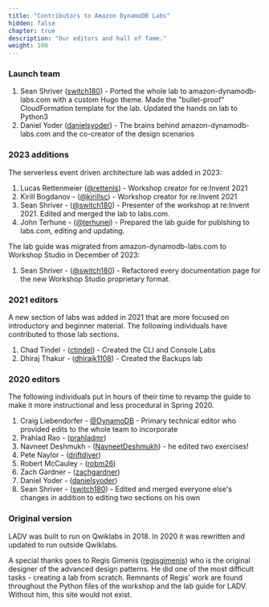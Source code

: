 ```yaml
---
title: "Contributors to Amazon DynamoDB Labs"
hidden: false
chapter: true
description: "Our editors and hall of fame."
weight: 100
---
```




### Launch team

1. Sean Shriver ([switch180](https://github.com/switch180)) - Ported the whole lab to amazon-dynamodb-labs.com with a custom Hugo theme. Made the "bullet-proof" CloudFormation template for the lab. Updated the hands on lab to Python3
1. Daniel Yoder ([danielsyoder](https://github.com/danielsyoder)) - The brains behind amazon-dynamodb-labs.com and the co-creator of the design scenarios

### 2023 additions

The serverless event driven architecture lab was added in 2023:

1. Lucas Rettenmeier ([@rettenls](https://github.com/rettenls)) - Workshop creator for re\:Invent 2021
1. Kirill Bogdanov - ([@kirillsc](https://github.com/kirillsc)) - Workshop creator for re\:Invent 2021
1. Sean Shriver - ([@switch180](https://github.com/switch180)) - Presenter of the workshop at re\:Invent 2021. Edited and merged the lab to labs.com.
1. John Terhune - ([@terhunej](https://github.com/terhunej)) - Prepared the lab guide for publshing to labs.com, editing and updating.

The lab guide was migrated from amazon-dynamodb-labs.com to Workshop Studio in December of 2023:

1. Sean Shriver - ([@switch180](https://github.com/switch180)) - Refactored every documentation page for the new Workshop Studio proprietary format.

### 2021 editors

A new section of labs was added in 2021 that are more focused on introductory and beginner material.  The following individuals have contributed to those lab sections.

1. Chad Tindel - ([ctindel](https://github.com/ctindel)) - Created the CLI and Console Labs
1. Dhiraj Thakur - ([dhirajk1108](https://github.com/dhirajk1108)) - Created the Backups lab

### 2020 editors

The following individuals put in hours of their time to revamp the guide to make it more instructional and less procedural in Spring 2020.

1. Craig Liebendorfer - [@DynamoDB](https://twitter.com/DynamoDB) - Primary technical editor who provided edits to the whole team to incorporate
1. Prahlad Rao - ([prahladmr](https://github.com/prahladmr))
1. Navneet Deshmukh - ([NavneetDeshmukh](https://github.com/NavneetDeshmukh)) - he edited two exercises!
1. Pete Naylor - ([driftdiver](https://github.com/driftdiver))
1. Robert McCauley - ([robm26](https://github.com/robm26))
1. Zach Gardner - ([zachgardner](https://github.com/zachgardner))
1. Daniel Yoder - ([danielsyoder](https://github.com/danielsyoder))
1. Sean Shriver - ([switch180](https://github.com/switch180)) - Edited and merged everyone else's changes in addition to editing two sections on his own

### Original version

LADV was built to run on Qwiklabs in 2018. In 2020 it was rewritten and updated to run outside Qwiklabs.

A special thanks goes to Regis Gimenis ([regisgimenis](https://github.com/regisgimenis)) who is the original designer of the advanced design patterns. He did one of the most difficult tasks - creating a lab from scratch. Remnants of Regis' work are found throughout the Python files of the workshop and the lab guide for LADV. Without him, this site would not exist.
